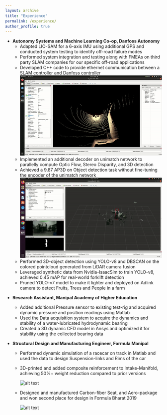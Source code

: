 ```yaml
---
layout: archive
title: "Experience"
permalink: /experience/
author_profile: true
---
```


* __Autonomy Systems and Machine Learning Co-op, Danfoss Autonomy__
    * Adapted LIO-SAM for a 6-axis IMU using additional GPS and conducted system testing to identify off-road failure modes
    * Performed system integration and testing along with FMEAs on third party SLAM companies for our specific off-road applications
    * Developed C++ code to provide ethernet communication between a SLAM controller and Danfoss controller
      ![alt text](../images/personal/slam.gif)
    * Implemented an additional decoder on unimatch network to parallelly compute Optic Flow, Stereo Disparity, and 3D detection
    * Achieved a 9.87 AP3D on Object detection task without fine-tuning the encoder of the unimatch network
      ![alt text](../images/personal/k_manoj.gif)
    * Performed 3D-object detection using YOLO-v8 and DBSCAN on the colored pointcloud generated from LiDAR camera fusion
    * Leveraged synthetic data from Nvidia-IsaacSim to train YOLO-v8, achieved 0.45 mAP for real-world forklift detection
    * Pruned YOLO-v7 model to make it lighter and deployed on Adlink camera to detect Fruits, Trees and People in a farm

<!-- <div style="display: flex; justify-content: center;">
  <video width="320" height="240" controls loop>
    <source src="./images/personal/k_manoj.webm" type="video/webm">
    Your browser does not support the video tag.
  </video>
</div> -->

* __Research Assistant, Manipal Academy of Higher Education__
  * Added additional Pressure sensor to existing test-rig and acquired dynamic pressure and position readings using Matlab
  * Used the Data acquisition system to acquire the dynamics and stability of a water-lubricated hydrodynamic bearing
  * Created a 3D dynamic CFD model in Ansys and optimized it for stability using the collected bearing data

* __Structural Design and Manufacturing Engineer, Formula Manipal__
  * Performed dynamic simulation of a racecar on track in Matlab and used the data to design Suspension-links and Rims of the car  
  * 3D-printed and added composite reinforcement to Intake-Manifold, achieving 50%+ weight reduction compared to prior versions

      ![alt text](../images/personal/manifold.gif)

  * Designed and manufactured Carbon-fiber Seat, and Aero-package and won second place for design in Formula Bharat 2019

    ![alt text](../images/personal/undertray.gif)

